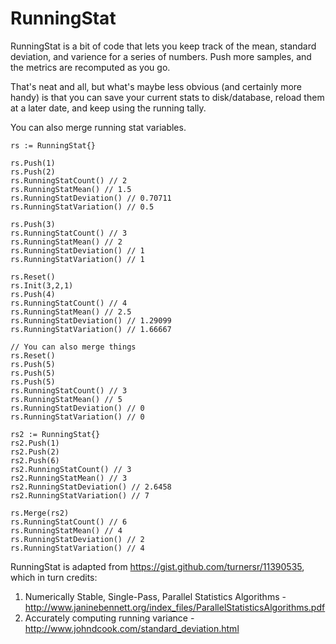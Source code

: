 # RunningStat
RunningStat is a bit of code that lets you keep track of the mean, standard deviation, and varience for a series of numbers. Push more samples, and the metrics are recomputed as you go. 

That's neat and all, but what's maybe less obvious (and certainly more handy) is that you can save your current stats to disk/database, reload them at a later date, and keep using the running tally.

You can also merge running stat variables.

```
rs := RunningStat{}

rs.Push(1)
rs.Push(2)
rs.RunningStatCount() // 2
rs.RunningStatMean() // 1.5
rs.RunningStatDeviation() // 0.70711
rs.RunningStatVariation() // 0.5

rs.Push(3)
rs.RunningStatCount() // 3
rs.RunningStatMean() // 2
rs.RunningStatDeviation() // 1
rs.RunningStatVariation() // 1

rs.Reset()
rs.Init(3,2,1)
rs.Push(4)
rs.RunningStatCount() // 4
rs.RunningStatMean() // 2.5
rs.RunningStatDeviation() // 1.29099
rs.RunningStatVariation() // 1.66667

// You can also merge things
rs.Reset()
rs.Push(5)
rs.Push(5)
rs.Push(5)
rs.RunningStatCount() // 3
rs.RunningStatMean() // 5
rs.RunningStatDeviation() // 0
rs.RunningStatVariation() // 0

rs2 := RunningStat{}
rs2.Push(1)
rs2.Push(2)
rs2.Push(6)
rs2.RunningStatCount() // 3
rs2.RunningStatMean() // 3
rs2.RunningStatDeviation() // 2.6458
rs2.RunningStatVariation() // 7

rs.Merge(rs2)
rs.RunningStatCount() // 6
rs.RunningStatMean() // 4
rs.RunningStatDeviation() // 2
rs.RunningStatVariation() // 4
```

RunningStat is adapted from https://gist.github.com/turnersr/11390535, which in turn credits:
 1. Numerically Stable, Single-Pass, Parallel Statistics Algorithms - http://www.janinebennett.org/index_files/ParallelStatisticsAlgorithms.pdf
 2. Accurately computing running variance - http://www.johndcook.com/standard_deviation.html
